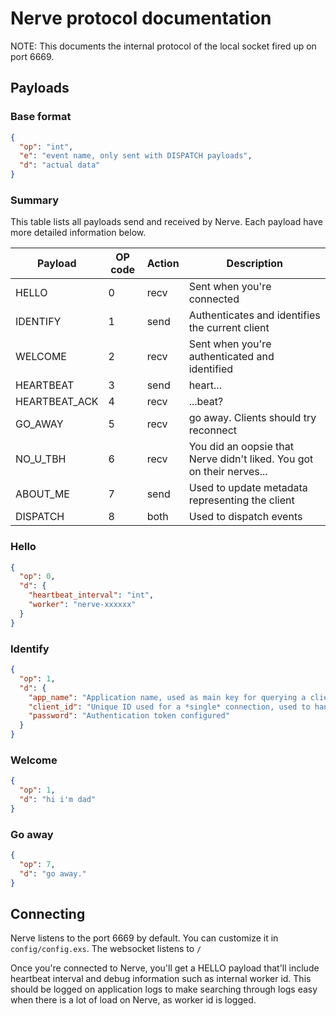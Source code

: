 # Nerve protocol documentation

NOTE: This documents the internal protocol of the local socket fired up on port 6669.

## Payloads

### Base format
```json
{
  "op": "int",
  "e": "event name, only sent with DISPATCH payloads",
  "d": "actual data"
}
```

### Summary
This table lists all payloads send and received by Nerve. Each payload have more detailed information below.

| Payload       | OP code | Action | Description                                                           |
|---------------|---------|--------|-----------------------------------------------------------------------|
| HELLO         | 0       | recv   | Sent when you're connected                                            |
| IDENTIFY      | 1       | send   | Authenticates and identifies the current client                       |
| WELCOME       | 2       | recv   | Sent when you're authenticated and identified                         |
| HEARTBEAT     | 3       | send   | heart...                                                              |
| HEARTBEAT_ACK | 4       | recv   | ...beat?                                                              |
| GO_AWAY       | 5       | recv   | go away. Clients should try reconnect                                 |
| NO_U_TBH      | 6       | recv   | You did an oopsie that Nerve didn't liked. You got on their nerves... |
| ABOUT_ME      | 7       | send   | Used to update metadata representing the client                       |
| DISPATCH      | 8       | both   | Used to dispatch events                                               |

### Hello
```json
{
  "op": 0,
  "d": {
    "heartbeat_interval": "int",
    "worker": "nerve-xxxxxx"
  }
}
```

### Identify
```json
{
  "op": 1,
  "d": {
    "app_name": "Application name, used as main key for querying a client",
    "client_id": "Unique ID used for a *single* connection, used to handle reconnecting",
    "password": "Authentication token configured"
  }
}
```

### Welcome
```json
{
  "op": 1,
  "d": "hi i'm dad"
}
```

### Go away
```json
{
  "op": 7,
  "d": "go away."
}
```

## Connecting
Nerve listens to the port 6669 by default. You can customize it in `config/config.exs`. The websocket listens to `/`

Once you're connected to Nerve, you'll get a HELLO payload that'll include heartbeat interval and debug information
such as internal worker id. This should be logged on application logs to make searching through logs easy when there is
a lot of load on Nerve, as worker id is logged.
